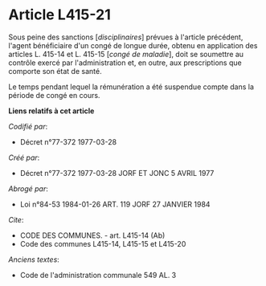 # Article L415-21

Sous peine des sanctions [*disciplinaires*] prévues à l'article précédent, l'agent bénéficiaire d'un congé de longue durée,
obtenu en application des articles L. 415-14 et L. 415-15 [*congé de maladie*], doit se soumettre au contrôle exercé par
l'administration et, en outre, aux prescriptions que comporte son état de santé.

Le temps pendant lequel la rémunération a été suspendue compte dans la période de congé en cours.

**Liens relatifs à cet article**

_Codifié par_:

  - Décret n°77-372 1977-03-28

_Créé par_:

  - Décret n°77-372 1977-03-28 JORF ET JONC 5 AVRIL 1977

_Abrogé par_:

  - Loi n°84-53 1984-01-26 ART. 119 JORF 27 JANVIER 1984

_Cite_:

  - CODE DES COMMUNES. - art. L415-14 (Ab)
  - Code des communes L415-14, L415-15 et L415-20

_Anciens textes_:

  - Code de l'administration communale 549 AL. 3
